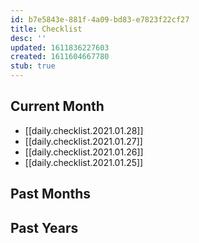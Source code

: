 ```yaml
---
id: b7e5843e-881f-4a09-bd83-e7823f22cf27
title: Checklist
desc: ''
updated: 1611836227603
created: 1611604667780
stub: true
---
```


## Current Month

- [[daily.checklist.2021.01.28]]
- [[daily.checklist.2021.01.27]]
- [[daily.checklist.2021.01.26]]
- [[daily.checklist.2021.01.25]]

## Past Months

## Past Years

